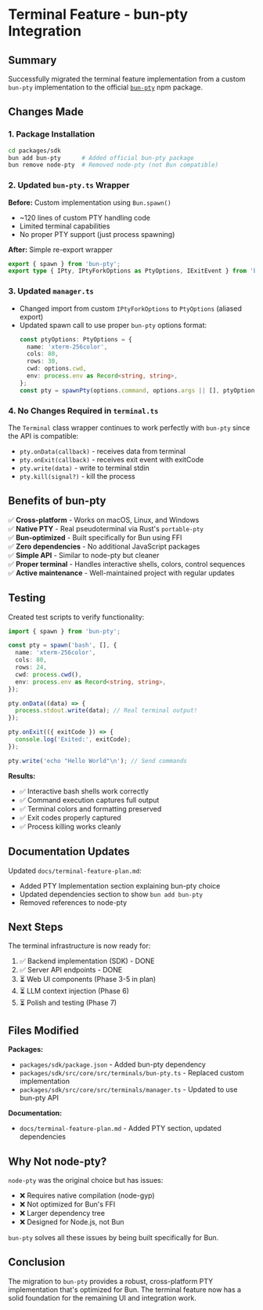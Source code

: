 # Terminal Feature - bun-pty Integration

## Summary

Successfully migrated the terminal feature implementation from a custom `bun-pty` implementation to the official [`bun-pty`](https://github.com/sursaone/bun-pty) npm package.

## Changes Made

### 1. Package Installation

```bash
cd packages/sdk
bun add bun-pty      # Added official bun-pty package
bun remove node-pty  # Removed node-pty (not Bun compatible)
```

### 2. Updated `bun-pty.ts` Wrapper

**Before:** Custom implementation using `Bun.spawn()`
- ~120 lines of custom PTY handling code
- Limited terminal capabilities
- No proper PTY support (just process spawning)

**After:** Simple re-export wrapper
```typescript
export { spawn } from 'bun-pty';
export type { IPty, IPtyForkOptions as PtyOptions, IExitEvent } from 'bun-pty';
```

### 3. Updated `manager.ts`

- Changed import from custom `IPtyForkOptions` to `PtyOptions` (aliased export)
- Updated spawn call to use proper `bun-pty` options format:
  ```typescript
  const ptyOptions: PtyOptions = {
    name: 'xterm-256color',
    cols: 80,
    rows: 30,
    cwd: options.cwd,
    env: process.env as Record<string, string>,
  };
  const pty = spawnPty(options.command, options.args || [], ptyOptions);
  ```

### 4. No Changes Required in `terminal.ts`

The `Terminal` class wrapper continues to work perfectly with `bun-pty` since the API is compatible:
- `pty.onData(callback)` - receives data from terminal
- `pty.onExit(callback)` - receives exit event with exitCode
- `pty.write(data)` - write to terminal stdin
- `pty.kill(signal?)` - kill the process

## Benefits of bun-pty

✅ **Cross-platform** - Works on macOS, Linux, and Windows  
✅ **Native PTY** - Real pseudoterminal via Rust's `portable-pty`  
✅ **Bun-optimized** - Built specifically for Bun using FFI  
✅ **Zero dependencies** - No additional JavaScript packages  
✅ **Simple API** - Similar to node-pty but cleaner  
✅ **Proper terminal** - Handles interactive shells, colors, control sequences  
✅ **Active maintenance** - Well-maintained project with regular updates  

## Testing

Created test scripts to verify functionality:

```typescript
import { spawn } from 'bun-pty';

const pty = spawn('bash', [], {
  name: 'xterm-256color',
  cols: 80,
  rows: 24,
  cwd: process.cwd(),
  env: process.env as Record<string, string>,
});

pty.onData((data) => {
  process.stdout.write(data); // Real terminal output!
});

pty.onExit(({ exitCode }) => {
  console.log('Exited:', exitCode);
});

pty.write('echo "Hello World"\n'); // Send commands
```

**Results:**
- ✅ Interactive bash shells work correctly
- ✅ Command execution captures full output
- ✅ Terminal colors and formatting preserved
- ✅ Exit codes properly captured
- ✅ Process killing works cleanly

## Documentation Updates

Updated `docs/terminal-feature-plan.md`:
- Added PTY Implementation section explaining bun-pty choice
- Updated dependencies section to show `bun add bun-pty`
- Removed references to node-pty

## Next Steps

The terminal infrastructure is now ready for:
1. ✅ Backend implementation (SDK) - DONE
2. ✅ Server API endpoints - DONE
3. ⏳ Web UI components (Phase 3-5 in plan)
4. ⏳ LLM context injection (Phase 6)
5. ⏳ Polish and testing (Phase 7)

## Files Modified

**Packages:**
- `packages/sdk/package.json` - Added bun-pty dependency
- `packages/sdk/src/core/src/terminals/bun-pty.ts` - Replaced custom implementation
- `packages/sdk/src/core/src/terminals/manager.ts` - Updated to use bun-pty API

**Documentation:**
- `docs/terminal-feature-plan.md` - Added PTY section, updated dependencies

## Why Not node-pty?

`node-pty` was the original choice but has issues:
- ❌ Requires native compilation (node-gyp)
- ❌ Not optimized for Bun's FFI
- ❌ Larger dependency tree
- ❌ Designed for Node.js, not Bun

`bun-pty` solves all these issues by being built specifically for Bun.

## Conclusion

The migration to `bun-pty` provides a robust, cross-platform PTY implementation that's optimized for Bun. The terminal feature now has a solid foundation for the remaining UI and integration work.
